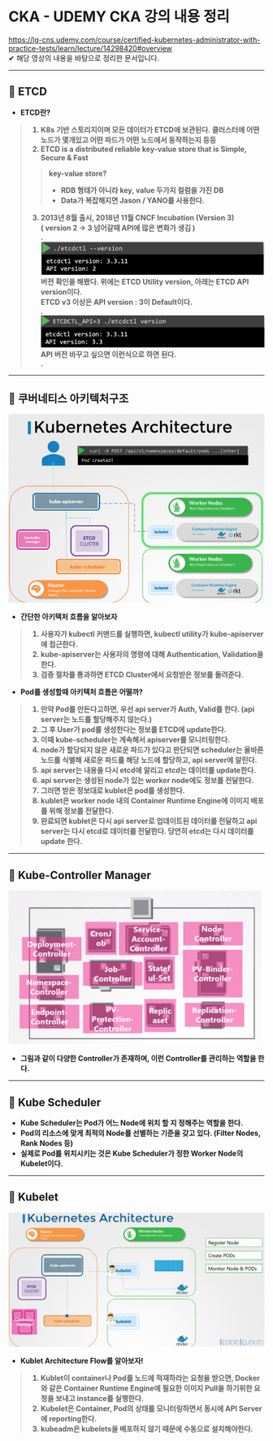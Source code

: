 # CKA - UDEMY CKA 강의 내용 정리

https://lg-cns.udemy.com/course/certified-kubernetes-administrator-with-practice-tests/learn/lecture/14298420#overview  
✔ 해당 영상의 내용을 바탕으로 정리한 문서입니다.  

------------------------------------------------------------------------
## 🔎 <b>ETCD
+ ETCD란?
>1. K8s 기반 스토리지이며 모든 데이터가 ETCD에 보관된다. 클러스터에 어떤 노드가 몇개있고 어떤 파드가 어떤 노드에서 동작하는지 등등
>2. ETCD is a distributed reliable <b>key-value store<b> that is Simple, Secure & Fast   
>> key-value store?  
>> + RDB 형태가 아니라 key, value 두가지 컬럼을 가진 DB  
>> + Data가 복잡해지면 Jason / YANO를 사용한다.
>3. 2013년 8월 출시, 2018년 11월 CNCF Incubation (Version 3)  
>( version 2 -> 3 넘어갈때 API에 많은 변화가 생김 )  
> .  
> ![img.png](img.png)  
>버전 확인을 해봤다. 위에는 ETCD Utility version, 아래는 ETCD API version이다.  
>ETCD v3 이상은 API version : 3이 Default이다.  
> .   
> ![img_1.png](img_1.png)  
>API 버전 바꾸고 싶으면 이런식으로 하면 된다.  
>.

---
## 🔎 <b>쿠버네티스 아키텍처구조</b>
![img_2.png](img_2.png)
* 간단한 아키텍처 흐름을 알아보자
>1. 사용자가 kubectl 커맨드를 실행하면, kubectl utility가 kube-apiserver에 접근한다.  
>2. kube-apiserver는 사용자의 명령에 대해 Authentication, Validation을 한다.
>3. 검증 절차를 통과하면 ETCD Cluster에서 요청받은 정보를 돌려준다. 
* Pod를 생성할때 아키텍처 흐름은 어떨까?
>1. 만약 Pod를 만든다고하면, 우선 api server가 Auth, Valid를 한다. (api server는 노드를 할당해주지 않는다.)  
>2. 그 후 User가 pod를 생성한다는 정보를 ETCD에 update한다.  
>3. 이때 kube-scheduler는 게속해서 apiserver를 모니터링한다.  
>4. node가 할당되지 않은 새로운 파드가 있다고 판단되면 scheduler는 올바른 노드를 식별해 새로운 파드를 해당 노드에 할당하고, api server에 알린다.  
>5. api server는 내용을 다시 etcd에 알리고 etcd는 데이터를 update한다.  
>6. api server는 생성된 node가 있는 worker node에도 정보를 전달한다.  
>7. 그러면 받은 정보대로 kublet은 pod를 생성한다.  
>8. kublet은 worker node 내의 Container Runtime Engine에 이미지 배포를 위해 정보를 전달한다.  
>9. 완료되면 kublet은 다시 api server로 업데이트된 데이터를 전달하고 api server는 다시 etcd로 데이터를 전달한다. 당연히 etcd는 다시 데이터를 update 한다.  

---
## 🔎 <b>Kube-Controller Manager
![Alt text](img_3.png)  
* 그림과 같이 다양한 Controller가 존재하며, 이런 Controller를 관리하는 역할을 한다.

---
## 🔎 <b>Kube Scheduler
* Kube Scheduler는 Pod가 어느 Node에 위치 할 지 정해주는 역할을 한다.   
* Pod의 리소스에 맞게 최적의 Node를 선별하는 기준을 갖고 있다. (Filter Nodes, Rank Nodes 등)
* 실제로 Pod를 위치시키는 것은 Kube Scheduler가 정한 Worker Node의 Kubelet이다.

---
## 🔎 <b>Kubelet
![Alt text](img_4.png)
* Kublet Architecture Flow를 알아보자!
>1. Kublet이 container나 Pod를 노드에 적재하라는 요청을 받으면, Docker와 같은 Container Runtime Engine에 필요한 이미지 Pull을 하기위한 요청을 보내고 instance를 실행한다.
>2. Kubelet은 Container, Pod의 상태를 모니터링하면서 동시에 API Server에 reporting한다.
>3. kubeadm은 kubelets을 배포하지 않기 때문에 수동으로 설치해야한다.